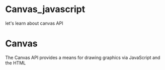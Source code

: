 # Canvas_javascript
let's learn about canvas API
<h1>Canvas</h1>
<p>The Canvas API provides a means for drawing graphics via JavaScript and the HTML</p>
